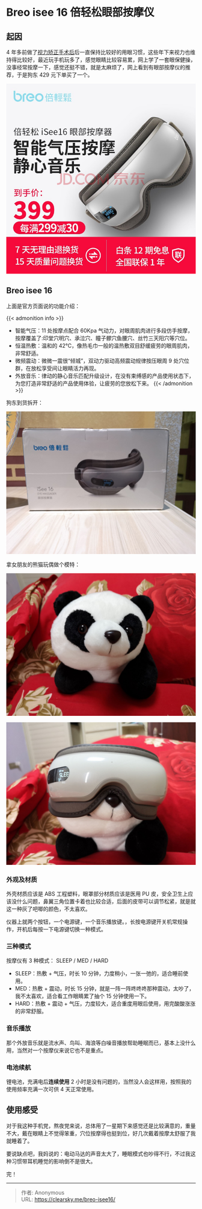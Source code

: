 # Breo isee 16 倍轻松眼部按摩仪


## 起因

4 年多前做了[视力矫正手术后](https://clearsky.me/lasik/)后一直保持比较好的用眼习惯，这些年下来视力也维持得比较好，最近玩手机玩多了，感觉眼睛比较容易累，网上学了一套眼保健操，没事经常按摩一下，感觉还挺不错，就是太麻烦了，网上看到有眼部按摩仪的推荐，于是狗东 429 元下单买了一个。

![京东 isee16](isee16-jd.jpg '京东 isee16')

## Breo isee 16

上面是官方页面说的功能介绍：

{{< admonition info >}}

-   智能气压：11 处按摩点配合 60Kpa 气动力，对眼周肌肉进行多段仿手按摩，按摩覆盖了:印堂穴明穴、承泣穴、瞳子髎穴鱼腰穴、丝竹三天阳穴等穴位。
-   恒温热敷：温和的 42℃，像热毛巾一般的温热敷双目舒缓疲劳的眼周肌肉，非常舒适。
-   微频震动：微微一震很“倾城”，双动力驱动高频震动规律按压眼周 9 处穴位群，在放松享受间让眼睛活力再现。
-   外放音乐：律动的静心音乐匹配升级设计，在没有束缚感的产品使用状态下，为您打造非常舒适的产品使用体验，让疲劳的您放松下来。
    {{< /admonition >}}

狗东到货拆开：

![到货包装](isee16.jpg '到货包装')

拿女朋友的熊猫玩偶做个模特：

![熊猫](panda.jpg '熊猫')

![熊猫和 isee 16](isee16-panda.jpg '熊猫和 isee 16')

### 外观及材质

外壳材质应该是 ABS 工程塑料，眼罩部分材质应该是医用 PU 皮，安全卫生上应该没什么问题，鼻翼三角位置卡着也比较合适，后面的皮带可以调节松紧，就是就这一种灰了吧唧的颜色，不太喜欢。

仪器上就两个按钮，一个电源键，一个音乐播放键。，长按电源键开关机常规操作，开机后每按一下电源键切换一种模式。

### 三种模式

按摩仪有 3 种模式： SLEEP / MED / HARD

-   SLEEP：热敷 + 气压，时长 10 分钟，力度稍小，一张一弛的，适合睡前使用。
-   MED：热敷 + 震动，时长 15 分钟，就是一阵一阵咚咚咚那种震动，太吵了，我不太喜欢，适合看工作眼睛累了抽个 15 分钟使用一下。
-   HARD：热敷 + 震动 + 气压，力度较大，适合重度用眼后使用，用完酸酸涨涨的非常舒服。

### 音乐播放

那个外放音乐就是流水声、鸟叫、海浪等白噪音播放帮助睡眠而已，基本上没什么用，当然对一个按摩仪来说它也不是重点。

### 电池续航

锂电池，充满电后**连续使用** 2 小时是没有问题的，当然没人会这样用，按照我的使用频率充满一次可供 4 天正常使用。

## 使用感受

对于我这种手机党，熬夜党来说，总体用了一星期下来感觉还是比较满意的，重量不大，戴在眼睛上不觉得笨重，穴位按摩得也挺到位，好几次戴着按摩太舒服了我就睡着了。

要说缺点吧，我妈说的：电动马达的声音太大了，睡眠模式也吵得不行，不过我这种习惯带耳机睡觉的影响倒不是很大。

完！


---

> 作者: Anonymous  
> URL: https://clearsky.me/breo-isee16/  


